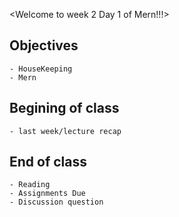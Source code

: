 <Welcome to week 2 Day 1 of Mern!!!>

## Objectives
    - HouseKeeping
    - Mern

## Begining of class
    - last week/lecture recap

## End of class
    - Reading
    - Assignments Due
    - Discussion question